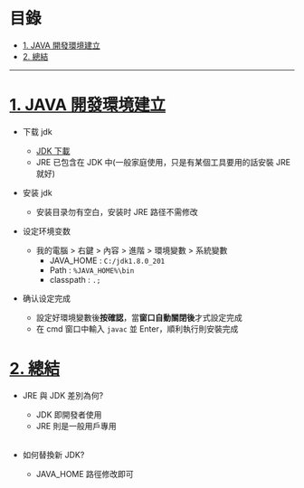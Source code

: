 <h1 id="top">目錄</h1>

- [1. JAVA 開發環境建立](#s1)
- [2. 總結](#s2)

---

# <a id='s1' class='md-title' href='#top'>1. JAVA 開發環境建立</a>

- 下载 jdk

  - [JDK 下載](https://www.oracle.com/java/technologies/javase-downloads.html)
  - JRE 已包含在 JDK 中(一般家庭使用，只是有某個工具要用的話安裝 JRE 就好)

- 安装 jdk

  - 安装目录勿有空白，安装时 JRE 路径不需修改

- 设定环境变数

  - 我的電腦 > 右鍵 > 內容 > 進階 > 環境變數 > 系統變數
    - JAVA_HOME : `C:/jdk1.8.0_201`
    - Path : `%JAVA_HOME%\bin`
    - classpath : `.;`

- 确认设定完成
  - 設定好環境變數後**按確認**，當**窗口自動關閉後**才式設定完成
  - 在 cmd 窗口中輸入 `javac` 並 Enter，順利執行則安裝完成

# <a id='s2' class='md-title' href='#top'>2. 總結</a>

- JRE 與 JDK 差別為何?

  - JDK 即開發者使用
  - JRE 則是一般用戶專用<br><br>

- 如何替換新 JDK?
  - JAVA_HOME 路徑修改即可
